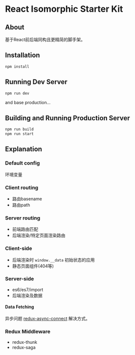 # React Isomorphic Starter Kit

## About

基于React前后端同构且更精简的脚手架。  

## Installation

```bash
npm install
```

## Running Dev Server

```bash
npm run dev
```
and base production...  

## Building and Running Production Server

```bash
npm run build
npm run start
```

## Explanation

### Default config

环境变量

### Client routing

- 路由basename
- 路由path

### Server routing

- 前端路由匹配
- 后端渲染/特定页面渲染路由

### Client-side

- 后端渲染时 `window.__data` 初始状态的应用
- 静态页面组件(404等)

### Server-side

- es6/es7/import
- 后端渲染及数据

#### Data Fetching

异步问题 [redux-async-connect](https://www.npmjs.com/package/redux-async-connect) 解决方式。


### Redux Middleware

- redux-thunk
- redux-saga
